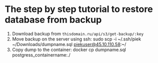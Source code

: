 # The step by step tutorial to restore database from backup

1. Download backup from `thisdomain.ru/api/s3/get-backup/:key`
2. Move backup on the server using ssh: sudo scp -i ~/.ssh/piek ~/Downloads/dumpname.sql piekuser@45.10.110.58:~/
3. Copy dump to the container: docker cp dumpname.sql postgress_containername:./



